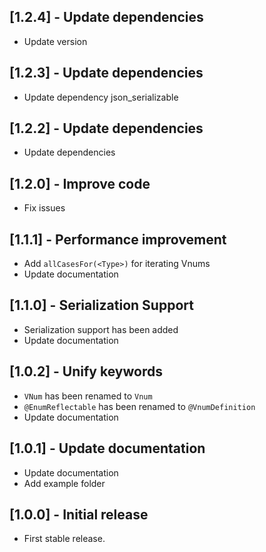 ## [1.2.4] - Update dependencies
 * Update version

## [1.2.3] - Update dependencies
 * Update dependency json_serializable


## [1.2.2] - Update dependencies
 * Update dependencies

## [1.2.0] - Improve code
 * Fix issues

## [1.1.1] - Performance improvement
 * Add ```allCasesFor(<Type>)``` for iterating Vnums
 * Update documentation

## [1.1.0] - Serialization Support
 * Serialization support has been added
 * Update documentation

## [1.0.2] - Unify keywords
 * ```VNum``` has been renamed to ```Vnum```
 * ```@EnumReflectable``` has been renamed to ```@VnumDefinition```
 * Update documentation
## [1.0.1] - Update documentation
 * Update documentation
 * Add example folder
## [1.0.0] - Initial release

* First stable release.

